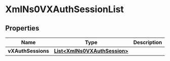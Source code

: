 
# XmlNs0VXAuthSessionList

## Properties
Name | Type | Description | Notes
------------ | ------------- | ------------- | -------------
**vXAuthSessions** | [**List&lt;XmlNs0VXAuthSession&gt;**](XmlNs0VXAuthSession.md) |  |  [optional]



